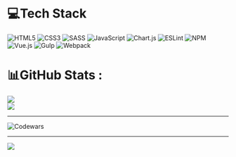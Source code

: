 
# 💻Tech Stack
![HTML5](https://img.shields.io/badge/html5-%23E34F26.svg?style=for-the-badge&logo=html5&logoColor=white) 
![CSS3](https://img.shields.io/badge/css3-%231572B6.svg?style=for-the-badge&logo=css3&logoColor=white)
![SASS](https://img.shields.io/badge/SASS-hotpink.svg?style=for-the-badge&logo=SASS&logoColor=white) 
![JavaScript](https://img.shields.io/badge/javascript-%23323330.svg?style=for-the-badge&logo=javascript&logoColor=%23F7DF1E)
![Chart.js](https://img.shields.io/badge/chart.js-F5788D.svg?style=for-the-badge&logo=chart.js&logoColor=white)
![ESLint](https://img.shields.io/badge/ESLint-4B3263?style=for-the-badge&logo=eslint&logoColor=white)
![NPM](https://img.shields.io/badge/NPM-%23000000.svg?style=for-the-badge&logo=npm&logoColor=white) 
![Vue.js](https://img.shields.io/badge/vuejs-%2335495e.svg?style=for-the-badge&logo=vuedotjs&logoColor=%234FC08D)
![Gulp](https://img.shields.io/badge/GULP-%23CF4647.svg?style=for-the-badge&logo=gulp&logoColor=white)
![Webpack](https://img.shields.io/badge/webpack-%238DD6F9.svg?style=for-the-badge&logo=webpack&logoColor=black) 


# 📊GitHub Stats :
![](https://github-readme-stats.vercel.app/api?username=DmitriyHoff&theme=swift&hide_border=true&include_all_commits=false&count_private=false)<br/>
![](https://github-readme-streak-stats.herokuapp.com/?user=DmitriyHoff&theme=swift&hide_border=true)<br/>


---
![Codewars](https://github.r2v.ch/codewars?user=DmitriyHoff)[](https://github-readme-stats.vercel.app/api/top-langs/?username=DmitriyHoff&theme=swift&hide_border=true&include_all_commits=false&count_private=false&layout=compact)

---
[![](https://visitcount.itsvg.in/api?id=DmitriyHoff&icon=1&color=12)](https://visitcount.itsvg.in)
